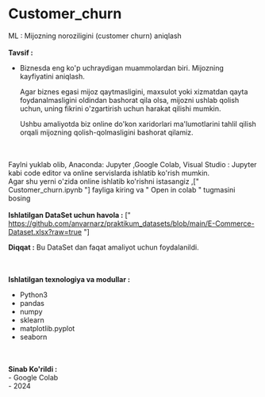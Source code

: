 # Customer_churn
ML : Mijozning noroziligini (customer churn) aniqlash
<br><br>
<strong>Tavsif :</strong><br>
<ul>
  <li>Biznesda eng ko'p uchraydigan muammolardan biri. Mijozning kayfiyatini aniqlash.<br>

Agar biznes egasi mijoz qaytmasligini, maxsulot yoki xizmatdan qayta foydanalmasligini oldindan bashorat qila olsa, mijozni ushlab qolish uchun, uning fikrini o'zgartirish uchun harakat qilishi mumkin.<br>

Ushbu amaliyotda biz online do'kon xaridorlari ma'lumotlarini tahlil qilish orqali mijozning qolish-qolmasligini bashorat qilamiz.</li>
</ul>

<br><br>
Faylni yuklab olib, Anaconda: Jupyter ,Google Colab, Visual Studio : Jupyter kabi code editor va online servislarda ishlatib ko'rish mumkin.<br>
Agar shu yerni o'zida online ishlatib ko'rishni istasangiz ,[" Customer_churn.ipynb "] fayliga kiring va " Open in colab " tugmasini bosing <br>
<br><strong>Ishlatilgan DataSet uchun havola :</strong> [" https://github.com/anvarnarz/praktikum_datasets/blob/main/E-Commerce-Dataset.xlsx?raw=true "]<br>
<p><strong>Diqqat :</strong> Bu DataSet dan faqat amaliyot uchun foydalanildi.</p>
<br><br>
<strong>Ishlatilgan texnologiya va modullar :</strong><br>
<ul>
  <li>Python3</li>
  <li>pandas</li>
  <li>numpy</li>
  <li>sklearn</li>
  <li>matplotlib.pyplot</li>
  <li>seaborn</li>
</ul>
<br><br>
<strong>Sinab Ko'rildi :</strong><br>
- Google Colab<br>
- 2024



